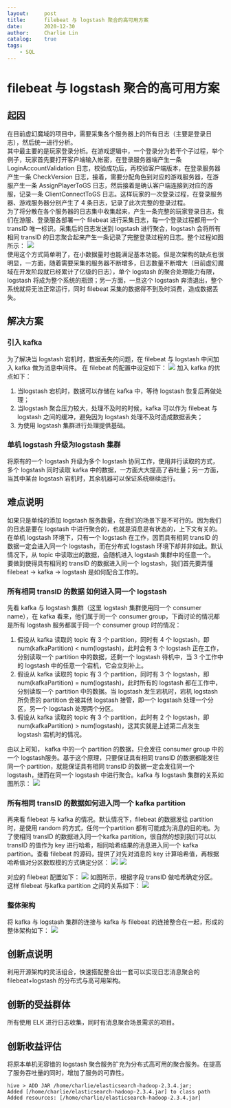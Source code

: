 ```yaml
---
layout:     post
title:      filebeat 与 logstash 聚合的高可用方案
date:       2020-12-30
author:     Charlie Lin
catalog:    true
tags:
    - SQL
---
```

# filebeat 与 logstash 聚合的高可用方案

## 起因
在目前虚幻魔域的项目中，需要采集各个服务器上的所有日志（主要是登录日志），然后统一进行分析。  
其中最主要的是玩家登录分析。在游戏逻辑中，一个登录分为若干个子过程，举个例子，玩家首先要打开客户端输入帐密，在登录服务器端产生一条 LoginAccountValidation 日志，校验成功后，再校验客户端版本，在登录服务器产生一条 CheckVersion 日志，接着，需要分配角色到对应的游戏服务器，在游服产生一条 AssignPlayerToGS 日志，然后接着是确认客户端连接到对应的游服，记录一条 ClientConnectToGS 日志。这样玩家的一次登录过程，在登录服务器、游戏服务器分别产生了 4 条日志，记录了此次完整的登录过程。  
为了将分散在各个服务器的日志集中收集起来，产生一条完整的玩家登录日志，我们在游服、登录服各部署一个 filebeat 进行采集日志，每一个登录过程都用一个 transID 唯一标识。采集后的日志发送到 logstash 进行聚合，logstash 会将所有相同 transID 的日志聚合起来产生一条记录了完整登录过程的日志。整个过程如图所示：
![](https://tva1.sinaimg.cn/large/0081Kckwly1gm5ybk2t2fj30tf0gyq4e.jpg)  
使用这个方式简单明了，在小数据量时也能满足基本功能。但是次架构的缺点也很明显，一方面，随着需要采集的服务器不断增多，日志数量不断增大（目前虚幻魔域在开发阶段就已经累计了亿级的日志），单个 logstash 的聚合处理能力有限，logstash 将成为整个系统的瓶颈；另一方面，一旦这个 logstash 奔溃退出，整个系统就将无法正常运行，同时 filebeat 采集的数据得不到及时消费，造成数据丢失。

## 解决方案
### 引入 kafka
为了解决当 logstash 宕机时，数据丢失的问题，在 filebeat 与 logstash 中间加入 kafka 做为消息中间件。
在 filebeat 的配置中设定如下：
![](https://tva1.sinaimg.cn/large/0081Kckwly1gm60yd6lsaj30yo01v0su.jpg)
加入 kafka 的优点如下：
1. 当logstash 宕机时，数据可以存储在 kafka 中，等待 logstash 恢复后再做处理；
2. 当logstash 聚合压力较大，处理不及时的时候，kafka 可以作为 filebeat 与 logstash 之间的缓冲，避免因为 logstash 处理不及时造成数据丢失；
3. 为使用 logstash 集群进行处理提供基础。  
  
### 单机 logstash 升级为logstash 集群 
将原有的一个 logstash 升级为多个 logstash 协同工作，使用并行读取的方式，多个 logstash 同时读取 kafka 中的数据，一方面大大提高了吞吐量；另一方面，当其中某台 logstash 宕机时，其余机器可以保证系统继续运行。
## 难点说明
如果只是单纯的添加 logstash 服务数量，在我们的场景下是不可行的。因为我们的日志是要在 logstash 中进行聚合的，也就是消息是有状态的，上下文有关的。在单机 logstash 环境下，只有一个 logstash 在工作，因而具有相同 transID 的数据一定会进入同一个 logstash，而在分布式 logstash 环境下却并非如此。默认情况下，从 topic 中读取出的数据，会随机进入 logstash 集群中的任意一个。  
要做到使得具有相同的 transID 的数据进入同一个 logstash，我们首先要弄懂 filebeat -> kafka -> logstash 是如何配合工作的。  
### 所有相同 transID 的数据 如何进入同一个 logstash
先看 kafka 与 logstash 集群（这里 logstash 集群使用同一个 consumer name），在 kafka 看来，他们属于同一个 consumer group，下面讨论的情况都是所有 logstash 服务都属于同一个 consumer group 时的情况：
1. 假设从 kafka 读取的 topic 有 3 个 partition，同时有 4 个 logstash，即 num(kafkaPartition) < num(logstash)，此时会有 3 个 logstash 正在工作，分别读取一个 partition 中的数据，还剩一个 logstash 待机中，当 3 个工作中的 logstash 中的任意一个宕机，它会立刻补上。
2. 假设从 kafka 读取的 topic 有 3 个 partition，同时有 3 个 logstash，即 num(kafkaPartition) = num(logstash)，此时所有的 logstash 都在工作中，分别读取一个 partition 中的数据。当 logstash 发生宕机时，宕机 logstash 所负责的 partition 会被其他 logstash 接管，即一个 logstash 处理一个分区，另一个 logstash 处理两个分区。
3. 假设从 kafka 读取的 topic 有 3 个 partition，此时有 2 个 logstash，即 num(kafkaPartition) > num(logstash)，这其实就是上述第二点发生 logstash 宕机时的情况。

由以上可知， kafka 中的一个 partition 的数据，只会发往 consumer group 中的一个 logstash服务。基于这个原理，只要保证具有相同 transID 的数据都能发往同一个 partition，就能保证具有相同 transID 的数据一定会发往同一个 logstash，继而在同一个 logstash 中进行聚合。kafka 与 logstash 集群的关系如图所示：
![](https://tva1.sinaimg.cn/large/0081Kckwly1gmbr9dbes9j312x0m5783.jpg)
### 所有相同 transID 的数据如何进入同一个 kafka partition
再来看 filebeat 与 kafka 的情况。默认情况下，filebeat 的数据发往 partition 时，是使用 random 的方式，任何一个partition 都有可能成为消息的目的地。为了使相同 transID 的数据进入同一个kafka partition，很自然的想到我们可以以 transID 的值作为 key 进行哈希，相同哈希结果的消息进入同一个 kafka partition。查看 filebeat 的源码，提供了对先对消息的 key 计算哈希值，再根据哈希值对分区数取模的方式确定分区：
![](https://tva1.sinaimg.cn/large/0081Kckwly1gmbssplr76j30fj0dnmym.jpg)
![](https://tva1.sinaimg.cn/large/0081Kckwly1gmbsu9t1v8j30ga04kmxe.jpg)

对应的 filebeat 配置如下：
![](https://tva1.sinaimg.cn/large/0081Kckwly1gmbsv5mq96j30yk05edgb.jpg)
如图所示，根据字段 transID 做哈希确定分区。   
这样 filebeat 与kafka partition 之间的关系如下：
![](https://tva1.sinaimg.cn/large/0081Kckwly1gmbt5ftkoyj312y0m6jur.jpg)

### 整体架构
将 kafka 与 logstash 集群的连接与 kafka 与 filebeat 的连接整合在一起，形成的整体架构如下：
![](https://tva1.sinaimg.cn/large/0081Kckwly1gmbtpms840j312x0m5tc8.jpg)

## 创新点说明
利用开源架构的灵活组合，快速搭配整合出一套可以实现日志消息聚合的 filebeat+logstash 的分布式与高可用架构。

## 创新的受益群体
所有使用 ELK 进行日志收集，同时有消息聚合场景需求的项目。

## 创新收益评估
将原本单机无容错的 logstash 聚合服务扩充为分布式高可用的聚合服务。在提高了服务吞吐量的同时，增加了服务的可靠性。


```
hive > ADD JAR /home/charlie/elasticsearch-hadoop-2.3.4.jar;
Added [/home/charlie/elasticsearch-hadoop-2.3.4.jar] to class path
Added resources: [/home/charlie/elasticsearch-hadoop-2.3.4.jar]
```



